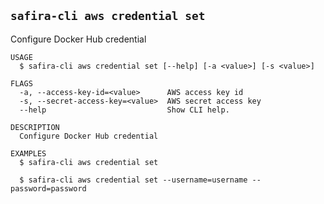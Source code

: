 <!-- order:9 -->
<!-- PLEASE! Don't edit this file, auto generated! -->

## `safira-cli aws credential set`

Configure Docker Hub credential

```
USAGE
  $ safira-cli aws credential set [--help] [-a <value>] [-s <value>]

FLAGS
  -a, --access-key-id=<value>      AWS access key id
  -s, --secret-access-key=<value>  AWS secret access key
  --help                           Show CLI help.

DESCRIPTION
  Configure Docker Hub credential

EXAMPLES
  $ safira-cli aws credential set

  $ safira-cli aws credential set --username=username --password=password
```
